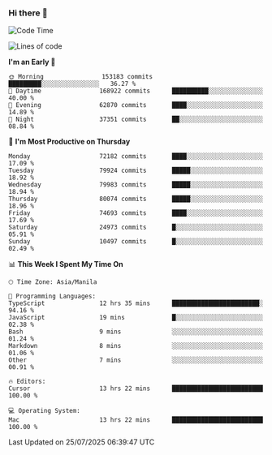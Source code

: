 ### Hi there 👋

<!--START_SECTION:waka-->
![Code Time](http://img.shields.io/badge/Code%20Time-6%2C140%20hrs%2013%20mins-blue)

![Lines of code](https://img.shields.io/badge/From%20Hello%20World%20I%27ve%20Written-143.8%20million%20lines%20of%20code-blue)

**I'm an Early 🐤** 

```text
🌞 Morning                153183 commits      █████████░░░░░░░░░░░░░░░░   36.27 % 
🌆 Daytime                168922 commits      ██████████░░░░░░░░░░░░░░░   40.00 % 
🌃 Evening                62870 commits       ████░░░░░░░░░░░░░░░░░░░░░   14.89 % 
🌙 Night                  37351 commits       ██░░░░░░░░░░░░░░░░░░░░░░░   08.84 % 
```
📅 **I'm Most Productive on Thursday** 

```text
Monday                   72182 commits       ████░░░░░░░░░░░░░░░░░░░░░   17.09 % 
Tuesday                  79924 commits       █████░░░░░░░░░░░░░░░░░░░░   18.92 % 
Wednesday                79983 commits       █████░░░░░░░░░░░░░░░░░░░░   18.94 % 
Thursday                 80074 commits       █████░░░░░░░░░░░░░░░░░░░░   18.96 % 
Friday                   74693 commits       ████░░░░░░░░░░░░░░░░░░░░░   17.69 % 
Saturday                 24973 commits       █░░░░░░░░░░░░░░░░░░░░░░░░   05.91 % 
Sunday                   10497 commits       █░░░░░░░░░░░░░░░░░░░░░░░░   02.49 % 
```


📊 **This Week I Spent My Time On** 

```text
🕑︎ Time Zone: Asia/Manila

💬 Programming Languages: 
TypeScript               12 hrs 35 mins      ████████████████████████░   94.16 % 
JavaScript               19 mins             █░░░░░░░░░░░░░░░░░░░░░░░░   02.38 % 
Bash                     9 mins              ░░░░░░░░░░░░░░░░░░░░░░░░░   01.24 % 
Markdown                 8 mins              ░░░░░░░░░░░░░░░░░░░░░░░░░   01.06 % 
Other                    7 mins              ░░░░░░░░░░░░░░░░░░░░░░░░░   00.91 % 

🔥 Editors: 
Cursor                   13 hrs 22 mins      █████████████████████████   100.00 % 

💻 Operating System: 
Mac                      13 hrs 22 mins      █████████████████████████   100.00 % 
```


 Last Updated on 25/07/2025 06:39:47 UTC
<!--END_SECTION:waka-->


<!--
**rad182/rad182** is a ✨ _special_ ✨ repository because its `README.md` (this file) appears on your GitHub profile.

Here are some ideas to get you started:

- 🔭 I’m currently working on ...
- 🌱 I’m currently learning ...
- 👯 I’m looking to collaborate on ...
- 🤔 I’m looking for help with ...
- 💬 Ask me about ...
- 📫 How to reach me: ...
- 😄 Pronouns: ...
- ⚡ Fun fact: ...
-->

